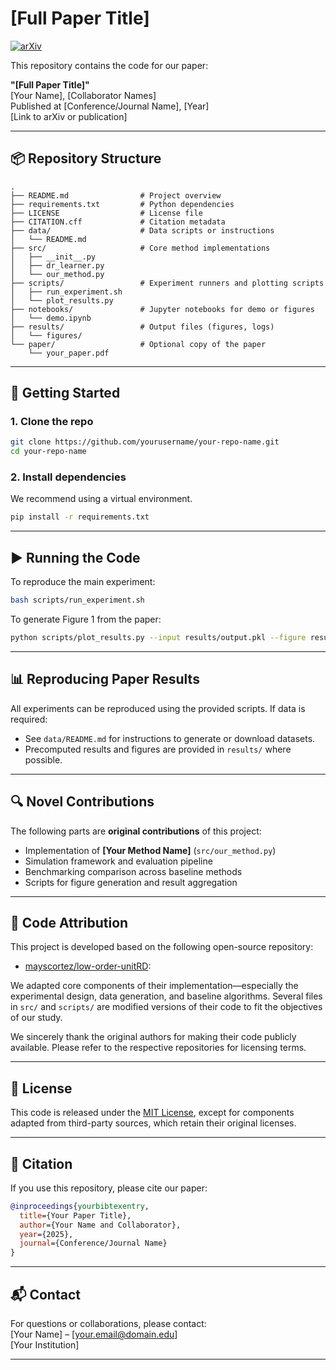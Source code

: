 
# [Full Paper Title]

[![arXiv](https://img.shields.io/badge/arXiv-XXXX.XXXXX-b31b1b.svg)](https://arxiv.org/abs/XXXX.XXXXX)

This repository contains the code for our paper:

**"[Full Paper Title]"**  
[Your Name], [Collaborator Names]  
Published at [Conference/Journal Name], [Year]  
[Link to arXiv or publication]

---

## 📦 Repository Structure

```
.
├── README.md                # Project overview
├── requirements.txt         # Python dependencies
├── LICENSE                  # License file
├── CITATION.cff             # Citation metadata
├── data/                    # Data scripts or instructions
│   └── README.md
├── src/                     # Core method implementations
│   ├── __init__.py
│   ├── dr_learner.py
│   └── our_method.py
├── scripts/                 # Experiment runners and plotting scripts
│   ├── run_experiment.sh
│   └── plot_results.py
├── notebooks/               # Jupyter notebooks for demo or figures
│   └── demo.ipynb
├── results/                 # Output files (figures, logs)
│   └── figures/
└── paper/                   # Optional copy of the paper
    └── your_paper.pdf
```

---

## 🚀 Getting Started

### 1. Clone the repo

```bash
git clone https://github.com/yourusername/your-repo-name.git
cd your-repo-name
```

### 2. Install dependencies

We recommend using a virtual environment.

```bash
pip install -r requirements.txt
```

---

## ▶️ Running the Code

To reproduce the main experiment:

```bash
bash scripts/run_experiment.sh
```

To generate Figure 1 from the paper:

```bash
python scripts/plot_results.py --input results/output.pkl --figure results/figures/figure1.pdf
```

---

## 📊 Reproducing Paper Results

All experiments can be reproduced using the provided scripts. If data is required:
- See `data/README.md` for instructions to generate or download datasets.
- Precomputed results and figures are provided in `results/` where possible.

---

## 🔍 Novel Contributions

The following parts are **original contributions** of this project:

- Implementation of **[Your Method Name]** (`src/our_method.py`)
- Simulation framework and evaluation pipeline
- Benchmarking comparison across baseline methods
- Scripts for figure generation and result aggregation

---

## 🙏 Code Attribution

This project is developed based on the following open-source repository:

- [mayscortez/low-order-unitRD](https://github.com/mayscortez/low-order-unitRD):  

We adapted core components of their implementation—especially the experimental design, data generation, and baseline algorithms. Several files in `src/` and `scripts/` are modified versions of their code to fit the objectives of our study.

We sincerely thank the original authors for making their code publicly available. Please refer to the respective repositories for licensing terms.

---

## 📄 License

This code is released under the [MIT License](LICENSE), except for components adapted from third-party sources, which retain their original licenses.

---

## 📝 Citation

If you use this repository, please cite our paper:

```bibtex
@inproceedings{yourbibtexentry,
  title={Your Paper Title},
  author={Your Name and Collaborator},
  year={2025},
  journal={Conference/Journal Name}
}
```

---

## 📬 Contact

For questions or collaborations, please contact:  
[Your Name] – [your.email@domain.edu]  
[Your Institution]

---

